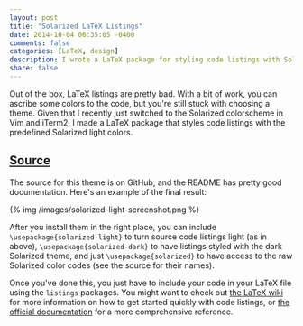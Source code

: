 ```yaml
---
layout: post
title: "Solarized LaTeX Listings"
date: 2014-10-04 06:35:05 -0400
comments: false
categories: [LaTeX, design]
description: I wrote a LaTeX package for styling code listings with Solarized.
share: false
---
```


Out of the box, LaTeX listings are pretty bad. With a bit of work, you can ascribe some colors to the code, but you're still stuck with choosing a theme. Given that I recently just switched to the Solarized colorscheme in Vim and iTerm2, I made a LaTeX package that styles code listings with the predefined Solarized light colors.

<!-- more -->

## [Source][source]

The source for this theme is on GitHub, and the README has pretty good documentation. Here's an example of the final result:

{% img /images/solarized-light-screenshot.png %}

After you install them in the right place, you can include `\usepackage{solarized-light}` to turn source code listings light (as in above), `\usepackage{solarized-dark}` to have listings styled with the dark Solarized theme, and just `\usepackage{solarized}` to have access to the raw Solarized color codes (see the source for their names).

Once you've done this, you just have to include your code in your LaTeX file using the `listings` packages. You might want to check out [the LaTeX wiki][listings] for more information on how to get started quickly with code listings, or [the official documentation][docs] for a more comprehensive reference.


[source]: https://github.com/jez/latex-solarized
[listings]: http://en.wikibooks.org/wiki/LaTeX/Source_Code_Listings
[docs]: http://mirror.hmc.edu/ctan/macros/latex/contrib/listings/listings.pdf
